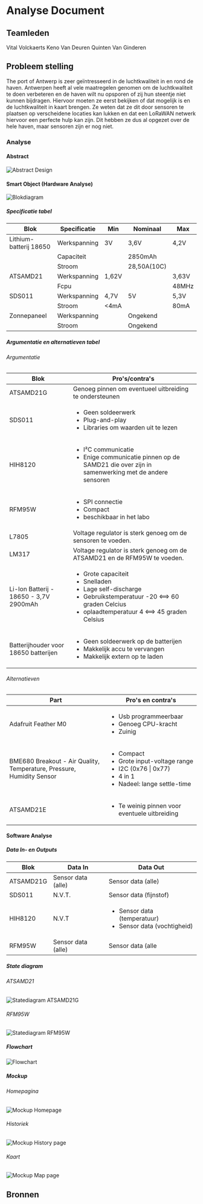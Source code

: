 # Analyse Document
## Teamleden
Vital Volckaerts
Keno Van Deuren
Quinten Van Ginderen
## Probleem stelling
The port of Antwerp is zeer geïntresseerd in de luchtkwaliteit in en rond de haven. Antwerpen heeft al vele maatregelen genomen om de luchtkwaliteit te doen verbeteren en de haven wilt nu opsporen of zij hun steentje niet kunnen bijdragen. Hiervoor moeten ze eerst bekijken of dat mogelijk is en de luchtkwaliteit in kaart brengen. Ze weten dat ze dit door sensoren te plaatsen op verscheidene locaties kan lukken en dat een LoRaWAN netwerk hiervoor een perfecte hulp kan zijn. Dit hebben ze dus al opgezet over de hele haven, maar sensoren zijn er nog niet.
### Analyse
#### Abstract
![Abstract Design](img/Abstract_Design.jpg)
#### Smart Object (Hardware Analyse)
![Blokdiagram](img/HW_Blokdiagram.jpg)
##### Specificatie tabel
| Blok                   | Specificatie | Min   | Nominaal    | Max   |
|------------------------|--------------|-------|-------------|-------|
| Lithium-batterij 18650 | Werkspanning | 3V    | 3,6V        | 4,2V  |
|                        | Capaciteit   |       | 2850mAh     |       |
|                        | Stroom       |       | 28,50A(10C) |       |
| ATSAMD21               | Werkspanning | 1,62V |             | 3,63V |
|                        | Fcpu         |       |             | 48MHz |
| SDS011                 | Werkspanning | 4,7V  | 5V          | 5,3V  |
|                        | Stroom       | <4mA  |             | 80mA  |
| Zonnepaneel            | Werkspanning |       | Ongekend    |       |
|                        | Stroom       |       | Ongekend    |       |
##### Argumentatie en alternatieven tabel
###### Argumentatie
| Blok      | Pro's/contra's                                                                                                |
|-----------|---------------------------------------------------------------------------------------------------------------|
| ATSAMD21G | Genoeg pinnen om eventueel uitbreiding te ondersteunen                                                        |
| SDS011    | <ul><li>Geen soldeerwerk</li> <li>Plug-and-play</li> <li>Libraries om waarden uit te lezen</li></ul>                                            |
| HIH8120   | <ul><li>I²C communicatie</li> <li>Enige communicatie pinnen op de SAMD21 die over zijn in samenwerking met de andere sensoren</li></ul> |
| RFM95W    |<ul><li>SPI connectie</li><li>Compact</li><li>beschikbaar in het labo</li><ul>                                                             |
| L7805     | Voltage regulator is sterk genoeg om de sensoren te voeden.                                                   |
| LM317     | Voltage regulator is sterk genoeg om de ATSAMD21 en de RFM95W te voeden.                                      |
| Li-Ion Batterij - 18650 - 3,7V 2900mAh                                | <ul><li>Grote capaciteit</li> <li>Snelladen</li> <li>Lage self-discharge</li> <li>Gebruikstemperatuur -20 <==> 60 graden Celcius</li> <li>oplaadtemperatuur 4 <==> 45 graden Celsius</li> |
| Batterijhouder voor 18650 batterijen                                  | <ul><li>Geen soldeerwerk op de batterijen</li> <li>Makkelijk accu te vervangen</li> <li>Makkelijk extern op te laden</li></ul>                                               |
###### Alternatieven

| Part                                                                  | Pro's en contra's                                                                                                                        |
|-----------------------------------------------------------------------|------------------------------------------------------------------------------------------------------------------------------------------|
| Adafruit Feather M0                                                   | <ul><li>Usb programmeerbaar</li> <li>Genoeg CPU-kracht</li> <li>Zuinig</li></ul>                                                                                           |
| BME680 Breakout - Air Quality, Temperature, Pressure, Humidity Sensor | <ul><li>Compact</li>  <li>Grote input-voltage range</li> <li>I2C (0x76 \| 0x77)</li>  <li>4 in 1</li>  <li>Nadeel: lange settle-time</li>|
| ATSAMD21E | <ul><li>Te weinig pinnen voor eventuele uitbreiding</li></ul> |
#### Software Analyse
##### Data In- en Outputs
| Blok     | Data In            | Data Out                                            |
|----------|--------------------|-----------------------------------------------------|
| ATSAMD21G | Sensor data (alle) | Sensor data (alle)                                  |
| SDS011   | N.V.T.             | Sensor data (fijnstof)                              |
| HIH8120  | N.V.T              | <ul><li>Sensor data (temperatuur)</li> <li>Sensor data (vochtigheid)</li></ul> |
| RFM95W   | Sensor data (alle) | Sensor data (alle                                   |
##### State diagram
###### ATSAMD21
![Statediagram ATSAMD21G](img/Statediagram_ATSAMD21.jpg)
###### RFM95W
![Statediagram RFM95W](img/Statediagram_RFM95W.jpg)
##### Flowchart
![Flowchart](img/Flowchart.jpg)
##### Mockup
###### Homepagina
![Mockup Homepage](img/HomePage.jpg)
###### Historiek
![Mockup History page](img/HistoryPage.jpg)
###### Kaart
![Mockup Map page](img/MapPage.jpg)
## Bronnen
